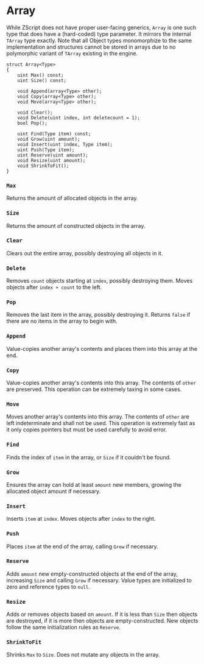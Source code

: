 # Array

While ZScript does not have proper user-facing generics, `Array` is one such
type that does have a (hard-coded) type parameter. It mirrors the internal
`TArray` type exactly. Note that all Object types monomorphize to the same
implementation and structures cannot be stored in arrays due to no polymorphic
variant of `TArray` existing in the engine.

```
struct Array<Type>
{
	uint Max() const;
	uint Size() const;

	void Append(array<Type> other);
	void Copy(array<Type> other);
	void Move(array<Type> other);

	void Clear();
	void Delete(uint index, int deletecount = 1);
	bool Pop();

	uint Find(Type item) const;
	void Grow(uint amount);
	void Insert(uint index, Type item);
	uint Push(Type item);
	uint Reserve(uint amount);
	void Resize(uint amount);
	void ShrinkToFit();
}
```

### `Max`

Returns the amount of allocated objects in the array.

### `Size`

Returns the amount of constructed objects in the array.

### `Clear`

Clears out the entire array, possibly destroying all objects in it.

### `Delete`

Removes `count` objects starting at `index`, possibly destroying them. Moves
objects after `index + count` to the left.

### `Pop`

Removes the last item in the array, possibly destroying it. Returns `false` if
there are no items in the array to begin with.

### `Append`

Value-copies another array's contents and places them into this array at the
end.

### `Copy`

Value-copies another array's contents into this array. The contents of `other`
are preserved. This operation can be extremely taxing in some cases.

### `Move`

Moves another array's contents into this array. The contents of `other` are
left indeterminate and shall not be used. This operation is extremely fast
as it only copies pointers but must be used carefully to avoid error.

### `Find`

Finds the index of `item` in the array, or `Size` if it couldn't be found.

### `Grow`

Ensures the array can hold at least `amount` new members, growing the allocated
object amount if necessary.

### `Insert`

Inserts `item` at `index`. Moves objects after `index` to the right.

### `Push`

Places `item` at the end of the array, calling `Grow` if necessary.

### `Reserve`

Adds `amount` new empty-constructed objects at the end of the array, increasing
`Size` and calling `Grow` if necessary. Value types are initialized to zero and
reference types to `null`.

### `Resize`

Adds or removes objects based on `amount`. If it is less than `Size` then
objects are destroyed, if it is more then objects are empty-constructed. New
objects follow the same initialization rules as `Reserve`.

### `ShrinkToFit`

Shrinks `Max` to `Size`. Does not mutate any objects in the array.

<!-- EOF -->
